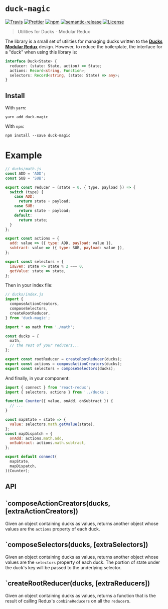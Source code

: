 # `duck-magic`

[![Travis](https://img.shields.io/travis/azz/duck-magic.svg?style=flat-square)](https://travis-ci.org/azz/duck-magic)
[![Prettier](https://img.shields.io/badge/code_style-prettier-ff69b4.svg?style=flat-square)](https://github.com/prettier/prettier)
[![npm](https://img.shields.io/npm/v/duck-magic.svg?style=flat-square)](https://npmjs.org/duck-magic)
[![semantic-release](https://img.shields.io/badge/%20%20%F0%9F%93%A6%F0%9F%9A%80-semantic--release-e10079.svg?style=flat-square)](https://github.com/semantic-release/semantic-release)
[![License](https://img.shields.io/badge/license-MIT-blue.svg?style=flat-square)](LICENSE)

> Utilities for Ducks - Modular Redux

The library is a small set of utilities for managing ducks written to the **[Ducks Modular Redux](https://github.com/erikras/ducks-modular-redux)** design. However, to reduce the boilerplate, the interface for a "duck" when using this library is:

```ts
interface Duck<State> {
  reducer: (state: State, action) => State;
  actions: Record<string, Function>;
  selectors: Record<string, (state: State) => any>;
}
```

## Install

With `yarn`:

```shellsession
yarn add duck-magic
```

With `npm`:

```shellsession
npm install --save duck-magic
```

# Example

```js
// ducks/math.js
const ADD = 'ADD';
const SUB = 'SUB';

export const reducer = (state = 0, { type, payload }) => {
  switch (type) {
    case ADD:
      return state + payload;
    case SUB:
      return state - payload;
    default:
      return state;
  }
};

export const actions = {
  add: value => ({ type: ADD, payload: value }),
  subtract: value => ({ type: SUB, payload: value }),
};

export const selectors = {
  isEven: state => state % 2 === 0,
  getValue: state => state,
};
```

Then in your index file:

```js
// ducks/index.js
import {
  composeActionCreators,
  composeSelectors,
  createRootReducer,
} from 'duck-magic';

import * as math from './math';

const ducks = {
  math,
  // the rest of your reducers...
};

export const rootReducer = createRootReducer(ducks);
export const actions = composeActionCreators(ducks);
export const selectors = composeSelectors(ducks);
```

And finally, in your component:

```js
import { connect } from 'react-redux';
import { selectors, actions } from '../ducks';

function Counter({ value, onAdd, onSubtract }) {
  // ...
}

const mapState = state => {
  value: selectors.math.getValue(state),
};
const mapDispatch = {
  onAdd: actions.math.add,
  onSubtract: actions.math.subtract,
};

export default connect(
  mapState,
  mapDispatch,
)(Counter);
```

## API

## `composeActionCreators(ducks, [extraActionCreators])

Given an object containing ducks as values, returns another object whose values are the `actions` property of each duck.

## `composeSelectors(ducks, [extraSelectors])

Given an object containing ducks as values, returns another object whose values are the `selectors` property of each duck. The portion of state under the duck's key will be passed to the underlying selector.

## `createRootReducer(ducks, [extraReducers])

Given an object containing ducks as values, returns a function that is the result of calling Redux's `combineReducers` on all the `reducer`s.
